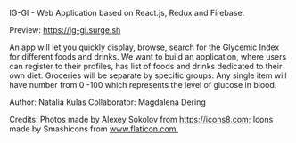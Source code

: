 IG-GI - Web Application based on React.js, Redux and Firebase.

Preview: https://ig-gi.surge.sh

An app will let you quickly display, browse, search for the Glycemic Index for different foods and drinks.
We want to build an application, where users can register to their profiles, has list of foods and drinks dedicated to their own diet. Groceries will be separate by specific groups. Any single item will have number from 0 -100 which represents the level of glucose in blood.

Author: Natalia Kulas
Collaborator: Magdalena Dering

Credits:
  Photos made by Alexey Sokolov from https://icons8.com;
  Icons made by Smashicons from www.flaticon.com 
